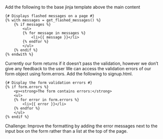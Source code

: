 
Add the following to the base jinja template above the main content

```jinja2
{# Displays flashed messages on a page #}
{% with messages = get_flashed_messages() %}
    {% if messages %}
        <ul>
        {% for message in messages %}
            <li>{{ message }}</li>
        {% endfor %}
        </ul>
    {% endif %}
{% endwith %}
```

Currently our form returns if it doesn’t pass the validation, however we don’t give any feedback to the user
We can access the validation errors of our form object using form.errors. Add the following to signup.html.
```jinja2
{# Display the form validation errors #}
{% if form.errors %}
    <p><strong>The form contains errors:</strong>
    <ul>
    {% for error in form.errors %}        
        <li>{{ error }}</li>
    {% endfor %}
    </ul>
{% endif %}
```
Challenge: Improve the formatting by adding the error messages next to the input box on the form rather than a list at the top of the page.
